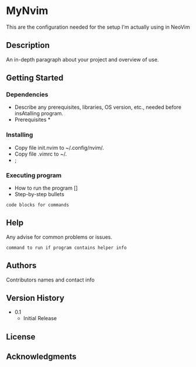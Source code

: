 # MyNvim

This are the configuration needed for the setup I'm actually using in NeoVim

## Description

An in-depth paragraph about your project and overview of use.

## Getting Started

### Dependencies

* Describe any prerequisites, libraries, OS version, etc., needed before insAtalling program.
* Prerequisites
    * 

### Installing

* Copy file init.nvim to ~/.config/nvim/.
* Copy file .vimrc to ~/.
* ;

### Executing program

* How to run the program []
* Step-by-step bullets
```
code blocks for commands
```
## Help

Any advise for common problems or issues.
```
command to run if program contains helper info
```

## Authors

Contributors names and contact info


## Version History

* 0.1
    * Initial Release

## License


## Acknowledgments
